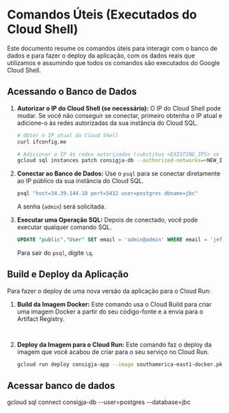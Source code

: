# Comandos Úteis (Executados do Cloud Shell)

Este documento resume os comandos úteis para interagir com o banco de dados e para fazer o deploy da aplicação, com os dados reais que utilizamos e assumindo que todos os comandos são executados do Google Cloud Shell.

## Acessando o Banco de Dados

1.  **Autorizar o IP do Cloud Shell (se necessário):**
    O IP do Cloud Shell pode mudar. Se você não conseguir se conectar, primeiro obtenha o IP atual e adicione-o às redes autorizadas da sua instância do Cloud SQL.

    ```bash
    # Obter o IP atual do Cloud Shell
    curl ifconfig.me

    # Adicionar o IP às redes autorizadas (substitua <EXISTING_IPS> se houver outros)
    gcloud sql instances patch consigja-db --authorized-networks=<NEW_IP>,<EXISTING_IPS>
    ```

2.  **Conectar ao Banco de Dados:**
    Use o `psql` para se conectar diretamente ao IP público da sua instância do Cloud SQL.

    ```bash
    psql "host=34.39.144.18 port=5432 user=postgres dbname=jbc"
    ```
    A senha (`admin`) será solicitada.

3.  **Executar uma Operação SQL:**
    Depois de conectado, você pode executar qualquer comando SQL.

    ```sql
    UPDATE "public"."User" SET email = 'admin@admin' WHERE email = 'jeff@consigja.com';
    ```

    Para sair do `psql`, digite `\q`.

## Build e Deploy da Aplicação

Para fazer o deploy de uma nova versão da aplicação para o Cloud Run:

1.  **Build da Imagem Docker:**
    Este comando usa o Cloud Build para criar uma imagem Docker a partir do seu código-fonte e a envia para o Artifact Registry.

    ```bash
     
    ```

2.  **Deploy da Imagem para o Cloud Run:**
    Este comando faz o deploy da imagem que você acabou de criar para o seu serviço no Cloud Run.

    ```bash
    gcloud run deploy consigja-app --image southamerica-east1-docker.pkg.dev/consigja-2025/cloud-run-source-deploy/consigja-app:latest --region southamerica-east1
    ```


## Acessar banco de dados
gcloud sql connect consigja-db --user=postgres --database=jbc